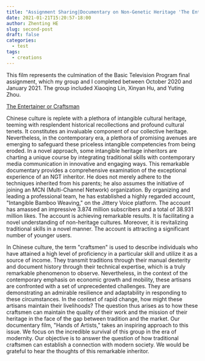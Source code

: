```yaml
---
title: "Assignment Sharing|Documentary on Non-Genetic Heritage 'The Entertainer or Craftsman'"
date: 2021-01-21T15:20:57-18:00
author: Zhenting HE
slug: second-post
draft: false
categories:
  - test
tags:
  - creations
---
```


This film represents the culmination of the Basic Television Program final assignment, which my group and I completed between October 2020 and January 2021. The group included Xiaoqing Lin, Xinyan Hu, and Yuting Zhou.

<a href='https://www.youtube.com/embed/mXsrzq0FnhA?si=GMu_EhblVJ7GlBLt' target="_blank">The Entertainer or Craftsman</a >

Chinese culture is replete with a plethora of intangible cultural heritage, teeming with resplendent historical recollections and profound cultural tenets. It constitutes an invaluable component of our collective heritage. Nevertheless, in the contemporary era, a plethora of promising avenues are emerging to safeguard these priceless intangible competencies from being eroded. In a novel approach, some intangible heritage inheritors are charting a unique course by integrating traditional skills with contemporary media communication in innovative and engaging ways. This remarkable documentary provides a comprehensive examination of the exceptional experience of an NGT inheritor. He does not merely adhere to the techniques inherited from his parents; he also assumes the initiative of joining an MCN (Multi-Channel Network) organization. By organizing and leading a professional team, he has established a highly regarded account, "Intangible Bamboo Weaving," on the Jittery Voice platform. The account has amassed an impressive 3.874 million subscribers and a total of 38.931 million likes. The account is achieving remarkable results. It is facilitating a novel understanding of non-heritage cultures. Moreover, it is revitalizing traditional skills in a novel manner. The account is attracting a significant number of younger users.

In Chinese culture, the term "craftsmen" is used to describe individuals who have attained a high level of proficiency in a particular skill and utilize it as a source of income. They transmit traditions through their manual dexterity and document history through their technical expertise, which is a truly remarkable phenomenon to observe. Nevertheless, in the context of the contemporary emphasis on economic growth and mobility, these artisans are confronted with a set of unprecedented challenges. They are demonstrating an admirable resilience and adaptability in responding to these circumstances. In the context of rapid change, how might these artisans maintain their livelihoods? The question thus arises as to how these craftsmen can maintain the quality of their work and the mission of their heritage in the face of the gap between tradition and the market. Our documentary film, "Hands of Artists," takes an inspiring approach to this issue. We focus on the incredible survival of this group in the era of modernity. Our objective is to answer the question of how traditional craftsmen can establish a connection with modern society. We would be grateful to hear the thoughts of this remarkable inheritor.
